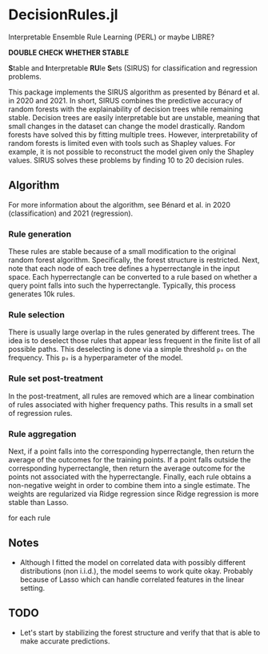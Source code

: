 # DecisionRules.jl

Interpretable Ensemble Rule Learning (PERL) or maybe LIBRE?

**DOUBLE CHECK WHETHER STABLE**

**S**table and **I**nterpretable **RU**le **S**ets (SIRUS) for classification and regression problems.

This package implements the SIRUS algorithm as presented by Bénard et al. in 2020 and 2021.
In short, SIRUS combines the predictive accuracy of random forests with the explainability of decision trees while remaining stable.
Decision trees are easily interpretable but are unstable, meaning that small changes in the dataset can change the model drastically.
Random forests have solved this by fitting multiple trees.
However, interpretability of random forests is limited even with tools such as Shapley values.
For example, it is not possible to reconstruct the model given only the Shapley values.
SIRUS solves these problems by finding 10 to 20 decision rules.

## Algorithm

For more information about the algorithm, see Bénard et al. in 2020 (classification) and 2021 (regression).

### Rule generation

These rules are stable because of a small modification to the original random forest algorithm.
Specifically, the forest structure is restricted.
Next, note that each node of each tree defines a hyperrectangle in the input space.
Each hyperrectangle can be converted to a rule based on whether a query point falls into such the hyperrectangle.
Typically, this process generates 10k rules.

### Rule selection

There is usually large overlap in the rules generated by different trees.
The idea is to deselect those rules that appear less frequent in the finite list of all possible paths.
This deselecting is done via a simple threshold `p₀` on the frequency.
This `p₀` is a hyperparameter of the model.

### Rule set post-treatment

In the post-treatment, all rules are removed which are a linear combination of rules associated with higher frequency paths.
This results in a small set of regression rules.

### Rule aggregation

Next, if a point falls into the corresponding hyperrectangle, then return the average of the outcomes for the training points.
If a point falls outside the corresponding hyperrectangle, then return the average outcome for the points not associated with the hyperrectangle.
Finally, each rule obtains a non-negative weight in order to combine them into a single estimate.
The weights are regularized via Ridge regression since Ridge regression is more stable than Lasso.

for each rule 

## Notes

- Although I fitted the model on correlated data with possibly different distributions (non i.i.d.), the model seems to work quite okay.
    Probably because of Lasso which can handle correlated features in the linear setting.

## TODO

- Let's start by stabilizing the forest structure and verify that that is able to make accurate predictions.
